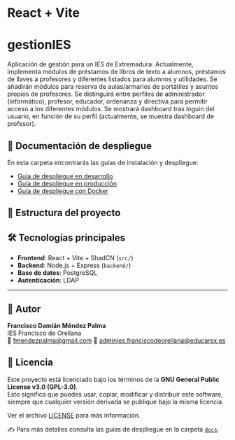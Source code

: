 # React + Vite

# gestionIES

Aplicación de gestión para un IES de Extremadura. Actualmente, implementa módulos de préstamos de libros de texto a alumnos, préstamos de llaves a profesores y diferentes listados para alumnos y utilidades.
Se añadirán módulos para reserva de aulas/armarios de portátiles y asuntos propios de profesores.
Se distinguirá entre perfiles de administrador (informático), profesor, educador, ordenanza y directiva para permitir acceso a los diferentes módulos.
Se mostrará dashboard tras loguin del usuario, en función de su perfil (actualmente, se muestra dashboard de profesor).

## 🚀 Documentación de despliegue

En esta carpeta encontrarás las guías de instalación y despliegue:

- [Guía de despliegue en desarrollo](doc/DespliegueDesarrollo.pdf)
- [Guía de despliegue en producción](doc/DespliegueProduccion.pdf)
- [Guía de despliegue con Docker](doc/DespliegueDocker.pdf)

## 📂 Estructura del proyecto




## 🛠️ Tecnologías principales

- **Frontend**: React + Vite + ShadCN (`src/`)  
- **Backend**: Node.js + Express (`backend/`)  
- **Base de datos**: PostgreSQL  
- **Autenticación**: LDAP  

---

## 👤 Autor

**Francisco Damián Méndez Palma**  
IES Francisco de Orellana  
📧 [fmendezpalma@gmail.com](mailto:fmendezpalma@gmail.com)
📧 [adminies.franciscodeorellana@educarex.es](mailto:adminies.franciscodeorellana@educarex.es)


## 📜 Licencia

Este proyecto está licenciado bajo los términos de la **GNU General Public License v3.0 (GPL-3.0)**.  
Esto significa que puedes usar, copiar, modificar y distribuir este software, siempre que cualquier versión derivada se publique bajo la misma licencia.  

Ver el archivo [LICENSE](./LICENSE) para más información.

✍️ Para más detalles consulta las guías de despliegue en la carpeta [`docs`](./docs).
